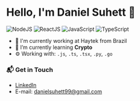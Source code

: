 # Hello, I'm Daniel Suhett 👋

![NodeJS](https://img.shields.io/badge/NodeJS-Expert-green)
![ReactJS](https://img.shields.io/badge/ReactJS-Expert-blue)
![JavaScript](https://img.shields.io/badge/JavaScript-Expert-yellow)
![TypeScript](https://img.shields.io/badge/TypeScript-Expert-blue)

- 🔭 I'm currently working at Haytek from Brazil
- 🌱 I’m currently learning **Crypto**
- ⚙️ Working with: `.js`, `.ts`, `.tsx`, `.py`, `.go`

### 📬 Get in Touch

- [LinkedIn](https://www.linkedin.com/in/daniel-suhett)
- E-mail: danielsuhett99@gmail.com

[github]: https://github.com/DanielSuhett
[LinkedIn]: https://www.linkedin.com/in/daniel-suhett
